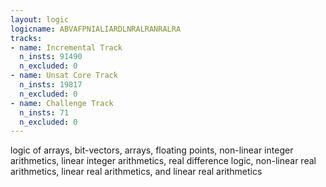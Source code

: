 ```yaml
---
layout: logic
logicname: ABVAFPNIALIARDLNRALRANRALRA
tracks:
- name: Incremental Track
  n_insts: 91490
  n_excluded: 0
- name: Unsat Core Track
  n_insts: 19817
  n_excluded: 0
- name: Challenge Track
  n_insts: 71
  n_excluded: 0
---
```

logic of arrays, bit-vectors, arrays, floating points, non-linear integer arithmetics, linear integer arithmetics, real difference logic, non-linear real arithmetics, linear real arithmetics, and linear real arithmetics